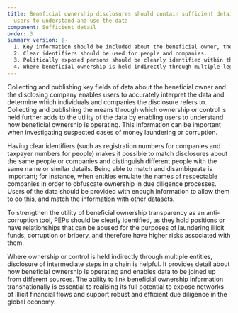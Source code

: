 ```yaml
---
title: Beneficial ownership disclosures should contain sufficient detail to allow
  users to understand and use the data
component: Sufficient detail
order: 3
summary_version: |-
  1. Key information should be included about the beneficial owner, the disclosing company, and the means through which ownership or control is held.
  2. Clear identifiers should be used for people and companies.
  3. Politically exposed persons should be clearly identified within the data.
  4. Where beneficial ownership is held indirectly through multiple legal entities, sufficient information should be published to understand full ownership chains.
---
```


Collecting and publishing key fields of data about the beneficial owner and the disclosing company enables users to accurately interpret the data and determine which individuals and companies the disclosure refers to. Collecting and publishing the means through which ownership or control is held further adds to the utility of the data by enabling users to understand how beneficial ownership is operating. This information can be important when investigating suspected cases of money laundering or corruption.

Having clear identifiers (such as registration numbers for companies and taxpayer numbers for people) makes it possible to match disclosures about the same people or companies and distinguish different people with the same name or similar details. Being able to match and disambiguate is important; for instance, when entities emulate the names of respectable companies in order to obfuscate ownership in due diligence processes. Users of the data should be provided with enough information to allow them to do this, and match the information with other datasets.

To strengthen the utility of beneficial ownership transparency as an anti-corruption tool, PEPs should be clearly identified, as they hold positions or have relationships that can be abused for the purposes of laundering illicit funds, corruption or bribery, and therefore have higher risks associated with them.

Where ownership or control is held indirectly through multiple entities, disclosure of intermediate steps in a chain is helpful. It provides detail about how beneficial ownership is operating and enables data to be joined up from different sources. The ability to link beneficial ownership information transnationally is essential to realising its full potential to expose networks of illicit financial flows and support robust and efficient due diligence in the global economy.
